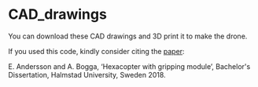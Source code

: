 # CAD_drawings
You can download these CAD drawings and 3D print it to make the drone.

If you used this code, kindly consider citing the [paper]:

E. Andersson and A. Bogga, ‘Hexacopter with gripping module’, Bachelor's Dissertation, Halmstad University, Sweden 2018.

[paper]: http://www.diva-portal.org/smash/get/diva2:1216528/FULLTEXT02.pdf

